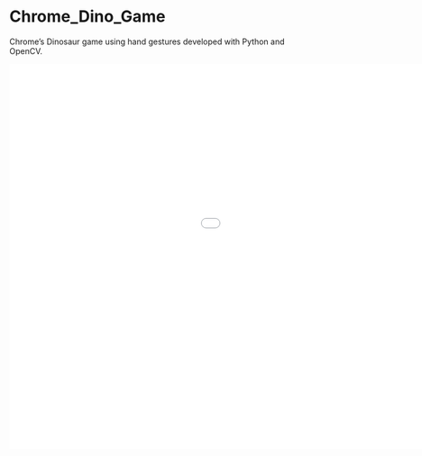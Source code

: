# Chrome_Dino_Game
Chrome’s Dinosaur game using hand gestures developed with Python and OpenCV.

<iframe src="//gifs.com/embed/chrome-s-dinosaur-game-using-hand-gesture-32kxLO" frameborder="0" scrolling="no" width="1280px" height="684px" style="-webkit-backface-visibility: hidden;-webkit-transform: scale(1);"></iframe>

